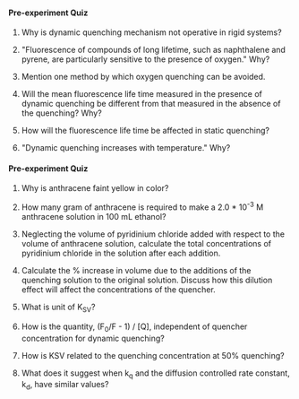 #### Pre-experiment Quiz

1. Why is dynamic quenching mechanism not operative in rigid systems?

2. "Fluorescence of compounds of long lifetime, such as naphthalene and pyrene, are particularly sensitive to the presence of oxygen." Why?

3. Mention one method by which oxygen quenching can be avoided.

4. Will the mean fluorescence life time measured in the presence of dynamic quenching be different from that measured in the absence of the quenching? Why?

5. How will the fluorescence life time be affected in static quenching?

6. "Dynamic quenching increases with temperature." Why?

#### Pre-experiment Quiz

1. Why is anthracene faint yellow in color?

2. How many gram of anthracene is required to make a 2.0 * 10<sup>-3</sup> M anthracene solution in 100 mL ethanol?

3. Neglecting the volume of pyridinium chloride added with respect to the volume of anthracene solution, calculate the total concentrations of pyridinium chloride in the solution after each addition.

4. Calculate the % increase in volume due to the additions of the quenching solution to the original solution. Discuss how this dilution effect will affect the concentrations of the quencher.

5. What is unit of K<sub>SV</sub>?

6. How is the quantity, (F<sub>0</sub>/F - 1) / [Q], independent of quencher concentration for dynamic quenching?

7. How is KSV related to the quenching concentration at 50% quenching?

8. What does it suggest when k<sub>q</sub> and the diffusion controlled rate constant, k<sub>d</sub>, have similar values?
